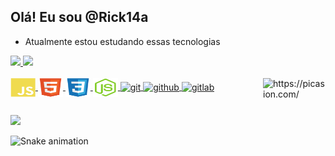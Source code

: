 ## Olá! Eu sou @Rick14a

- Atualmente estou estudando essas tecnologias

<div>
  <a href="https://github.com/rick14a">
  <img height="175em" src="https://github-readme-stats.vercel.app/api?username=Rick14a&show_icons=true&theme=monokai&include_all_commits=true&count_private=true"/>
  <img height="175em" src="https://github-readme-stats.vercel.app/api/top-langs/?username=Rick14a&layout=compact&langs_count=7&theme=monokai"/>
</div>

<div style="display: inline_block"><br>
  <img align="center" alt="Js" height="30" width="40" src="https://raw.githubusercontent.com/devicons/devicon/master/icons/javascript/javascript-plain.svg"/>
  <img align="center" alt="HTML" height="30" width="40" src="https://raw.githubusercontent.com/devicons/devicon/master/icons/html5/html5-original.svg"/>
  <img align="center" alt="CSS" height="30" width="40" src="https://raw.githubusercontent.com/devicons/devicon/master/icons/css3/css3-original.svg"/>
  <img align="center" alt="Node" height="30" width="40" src="https://raw.githubusercontent.com/devicons/devicon/master/icons/nodejs/nodejs-original.svg"/>
  <img align="center" alt="git" height="30" width="40" src="https://cdn.jsdelivr.net/gh/devicons/devicon/icons/git/git-original.svg"/>
  <img align="center" alt="github" height="30" width="40" src="https://cdn.jsdelivr.net/gh/devicons/devicon/icons/github/github-original.svg"/>
  <img align="center" alt="gitlab" height="30" width="40" src="https://cdn.jsdelivr.net/gh/devicons/devicon/icons/gitlab/gitlab-original-wordmark.svg"/>
  <a href="https://picasion.com/"><img align="right" src="https://i.picasion.com/pic92/166f5092d933d0c5fc2a35b2448c4d2a.gif" width="100" height="100" border="0" alt="https://picasion.com/" /></a><br /><a href="https://picasion.com/"></a>  
</div>

##

<div>
<a href="https://www.linkedin.com/in/rick-barros-santos-2a8425239/" target="_blank"><img src="https://img.shields.io/badge/LinkedIn-0077B5?style=for-the-badge&logo=linkedin&logoColor=white"></a>
</div>

![Snake animation](https://github.com/Rick14a/Rick14a/blob/output/github-contribution-grid-snake.svg)
